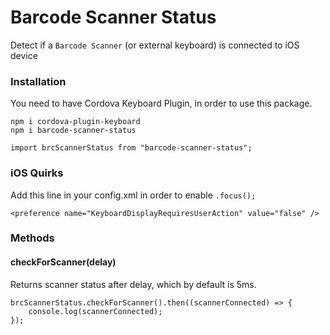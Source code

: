 
# Barcode Scanner Status
Detect if a `Barcode Scanner` (or external keyboard) is connected to iOS device

### Installation
You need to have Cordova Keyboard Plugin, in order to use this package.
```
npm i cordova-plugin-keyboard
npm i barcode-scanner-status
```
``import brcScannerStatus from "barcode-scanner-status";``

### iOS Quirks
Add this line in your config.xml in order to enable `.focus();`
```
<preference name="KeyboardDisplayRequiresUserAction" value="false" />
```

### Methods
#### checkForScanner(delay)
Returns scanner status after delay, which by default is 5ms.

```
brcScannerStatus.checkForScanner().then((scannerConnected) => {
	console.log(scannerConnected);
});
```
